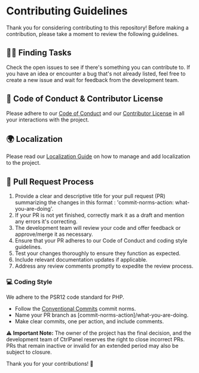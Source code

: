 # Contributing Guidelines

Thank you for considering contributing to this repository! Before making a contribution, please take a moment to review the following guidelines.

## 🕵️‍♂️ Finding Tasks

Check the open issues to see if there's something you can contribute to. If you have an idea or encounter a bug that's not already listed, feel free to create a new issue and wait for feedback from the development team.

## 🤝 Code of Conduct & Contributor License

Please adhere to our [Code of Conduct](https://github.com/Ctrlpanel-gg/panel/blob/main/.github/CODE_OF_CONDUCT.md) and our [Contributor License](https://github.com/Ctrlpanel-gg/panel/blob/main/CONTRIBUTOR_LICENSE_AGREEMENT.md) in all your interactions with the project.

## 🌍 Localization

Please read our [Localization Guide](https://github.com/Ctrlpanel-gg/panel/blob/main/lang/README.md) on how to manage and add localization to the project.

## 🚀 Pull Request Process

1. Provide a clear and descriptive title for your pull request (PR) summarizing the changes in this format : 'commit-norms-action: what-you-are-doing'.
2. If your PR is not yet finished, correctly mark it as a draft and mention any errors it's correcting.
3. The development team will review your code and offer feedback or approve/merge it as necessary.
4. Ensure that your PR adheres to our Code of Conduct and coding style guidelines.
5. Test your changes thoroughly to ensure they function as expected.
6. Include relevant documentation updates if applicable.
7. Address any review comments promptly to expedite the review process.

### 💻 Coding Style

We adhere to the PSR12 code standard for PHP.

- Follow the [Conventional Commits](https://www.conventionalcommits.org/en/v1.0.0/) commit norms.
- Name your PR branch as [commit-norms-action]/what-you-are-doing.
- Make clear commits, one per action, and include comments.

⚠️ **Important Note:** The owner of the project has the final decision, and the development team of CtrlPanel reserves the right to close incorrect PRs. PRs that remain inactive or invalid for an extended period may also be subject to closure.

Thank you for your contributions! 🎉
